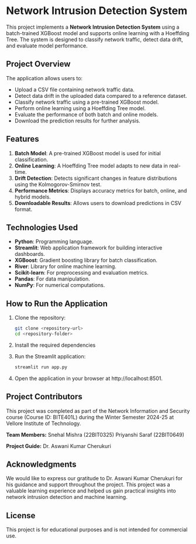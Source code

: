 # Network Intrusion Detection System

This project implements a **Network Intrusion Detection System** using a batch-trained XGBoost model and supports online learning with a Hoeffding Tree. The system is designed to classify network traffic, detect data drift, and evaluate model performance.

## Project Overview

The application allows users to:
- Upload a CSV file containing network traffic data.
- Detect data drift in the uploaded data compared to a reference dataset.
- Classify network traffic using a pre-trained XGBoost model.
- Perform online learning using a Hoeffding Tree model.
- Evaluate the performance of both batch and online models.
- Download the prediction results for further analysis.

## Features

1. **Batch Model**: A pre-trained XGBoost model is used for initial classification.
2. **Online Learning**: A Hoeffding Tree model adapts to new data in real-time.
3. **Drift Detection**: Detects significant changes in feature distributions using the Kolmogorov-Smirnov test.
4. **Performance Metrics**: Displays accuracy metrics for batch, online, and hybrid models.
5. **Downloadable Results**: Allows users to download predictions in CSV format.

## Technologies Used

- **Python**: Programming language.
- **Streamlit**: Web application framework for building interactive dashboards.
- **XGBoost**: Gradient boosting library for batch classification.
- **River**: Library for online machine learning.
- **Scikit-learn**: For preprocessing and evaluation metrics.
- **Pandas**: For data manipulation.
- **NumPy**: For numerical computations.

## How to Run the Application

1. Clone the repository:
   ```bash
   git clone <repository-url>
   cd <repository-folder>

2. Install the required dependencies

3. Run the Streamlit application:
    ```bash
   streamlit run app.py


5. Open the application in your browser at 
http://localhost:8501.

## Project Contributors
This project was completed as part of the Network Information and Security course (Course ID: BITE401L) during the Winter Semester 2024-25 at Vellore Institute of Technology.

**Team Members:**
Snehal Mishra (22BIT0325)
Priyanshi Saraf (22BIT0649)

**Project Guide:**
Dr. Aswani Kumar Cherukuri

## Acknowledgments
We would like to express our gratitude to Dr. Aswani Kumar Cherukuri for his guidance and support throughout the project. This project was a valuable learning experience and helped us gain practical insights into network intrusion detection and machine learning.

## License
This project is for educational purposes and is not intended for commercial use.
